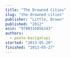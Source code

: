 ```yaml
---
title: "The Drowned Cities"
slug: "the-drowned-cities"
publisher: "Little, Brown"
published: "2012"
asin: "9780316056243"
authors:
  - paolo-bacigalupi
started: "2013-05-20"
finished: "2013-05-27"
---
```

